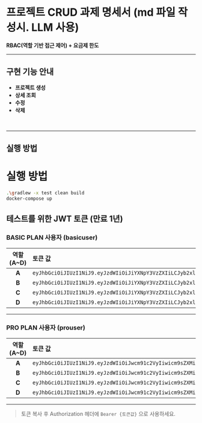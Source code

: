 # 프로젝트 CRUD 과제 명세서 (md 파일 작성시. LLM 사용)
**RBAC(역할 기반 접근 제어) + 요금제 한도**

---

## 구현 기능 안내

- **프로젝트 생성**
- **상세 조회**
- **수정**
- **삭제**

<br/>

---

##  실행 방법

# 실행 방법 

```bash
.\gradlew -x test clean build
docker-compose up
```

## 테스트를 위한 JWT 토큰 (만료 1년)

### BASIC PLAN 사용자 (basicuser)
| 역할(A~D) | 토큰 값 |
|:---:|:---|
| **A** | `eyJhbGciOiJIUzI1NiJ9.eyJzdWIiOiJiYXNpY3VzZXIiLCJyb2xlcyI6WyJBIl0sImV4cCI6MTc5MDMwNDUwOH0.sTktjlVpkdnK7YuHnU7lPfQv9T65hmeJYkE0x-fQB4I` |
| **B** | `eyJhbGciOiJIUzI1NiJ9.eyJzdWIiOiJiYXNpY3VzZXIiLCJyb2xlcyI6WyJCIl0sImV4cCI6MTc5MDMwNTQ0OH0.P48P3a0iVKiDLyJ_gQPOHfZM7TaM2oQl1pc0T1Ad_I4` |
| **C** | `eyJhbGciOiJIUzI1NiJ9.eyJzdWIiOiJiYXNpY3VzZXIiLCJyb2xlcyI6WyJDIl0sImV4cCI6MTc5MDMwNTQ3NX0.2u3uFWL1IVnYpkLZIupbB5E7jASgwX1rDK1FtUltSag` |
| **D** | `eyJhbGciOiJIUzI1NiJ9.eyJzdWIiOiJiYXNpY3VzZXIiLCJyb2xlcyI6WyJEIl0sImV4cCI6MTc5MDMwNTQ4OH0.pRTxxoMd45wLl6a38feP3E_jF5qSQeXxAxH7FKgmJaM` |

---

### PRO PLAN 사용자 (prouser)
| 역할(A~D) | 토큰 값 |
|:---:|:---|
| **A** | `eyJhbGciOiJIUzI1NiJ9.eyJzdWIiOiJwcm91c2VyIiwicm9sZXMiOlsiQSJdLCJleHAiOjE3OTAzMDU1MzR9.yJ368y3r1NfEa0AM9qWbCSxN1nqxERxjkzipH2Xiv5Y` |
| **B** | `eyJhbGciOiJIUzI1NiJ9.eyJzdWIiOiJwcm91c2VyIiwicm9sZXMiOlsiQiJdLCJleHAiOjE3OTAzMDU1Mjh9.rp13lpjzeoM-y_4T1kB9aZuyE8Vj--TkzAznLI70iME` |
| **C** | `eyJhbGciOiJIUzI1NiJ9.eyJzdWIiOiJwcm91c2VyIiwicm9sZXMiOlsiQyJdLCJleHAiOjE3OTAzMDU1MjF9.T36tLi6mef32XMLzltTl9v9oqEdK4G6DItLLIh7bhns` |
| **D** | `eyJhbGciOiJIUzI1NiJ9.eyJzdWIiOiJwcm91c2VyIiwicm9sZXMiOlsiRCJdLCJleHAiOjE3OTAzMDU1MTN9.ZlQ8PHAujjd4QG0-nxZvvwjh9js-7q9DGU81ylNgRZo` |

---

> 토큰 복사 후 Authorization 헤더에 `Bearer {토큰값}` 으로 사용하세요.
